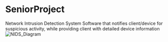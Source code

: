 # SeniorProject
Network Intrusion Detection System Software that notifies client/device for suspicious activity, while providing client with detailed device information
![NIDS_Diagram](https://github.com/rmartinez1997/SeniorProject/assets/66701335/fcfe1e88-680e-4b78-983c-31c4fb1494e9)
